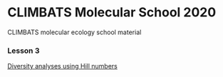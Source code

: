 # CLIMBATS Molecular School 2020
CLIMBATS molecular ecology school material

### Lesson 3
[Diversity analyses using Hill numbers](diversity_hillnumbers)
